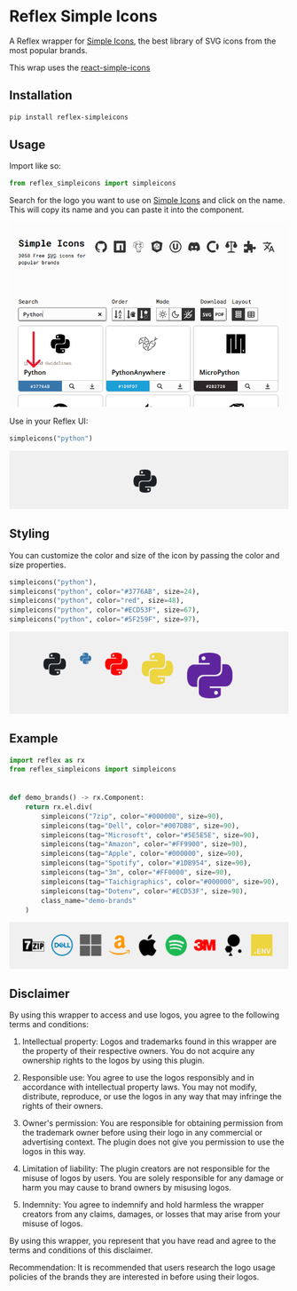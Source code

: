 # Reflex Simple Icons

A Reflex wrapper for [Simple Icons](https://simpleicons.org/), the best library of SVG icons from the most popular brands. 

This wrap uses the [react-simple-icons](https://github.com/icons-pack/react-simple-icons)

## Installation

```bash
pip install reflex-simpleicons
```

## Usage

Import like so:

```python
from reflex_simpleicons import simpleicons
```

Search for the logo you want to use on [Simple Icons](https://simpleicons.org/) and click on the name. This will copy its name and you can paste it into the component.

![reflex-simpleicons-web.PNG](img%2Freflex-simpleicons-web.PNG)

Use in your Reflex UI:

```python
simpleicons("python")
```
![python-icon.PNG](img%2Fpython-icon.PNG)

## Styling

You can customize the color and size of the icon by passing the color and size properties.

```python
simpleicons("python"),
simpleicons("python", color="#3776AB", size=24),
simpleicons("python", color="red", size=48),
simpleicons("python", color="#ECD53F", size=67),
simpleicons("python", color="#5F259F", size=97),
```
![python-icon-size-colors.PNG](img%2Fpython-icon-size-colors.PNG)

## Example

```python
import reflex as rx
from reflex_simpleicons import simpleicons


def demo_brands() -> rx.Component:
    return rx.el.div(
        simpleicons("7zip", color="#000000", size=90),
        simpleicons(tag="Dell", color="#007DB8", size=90),
        simpleicons(tag="Microsoft", color="#5E5E5E", size=90),
        simpleicons(tag="Amazon", color="#FF9900", size=90),
        simpleicons(tag="Apple", color="#000000", size=90),
        simpleicons(tag="Spotify", color="#1DB954", size=90),
        simpleicons(tag="3m", color="#FF0000", size=90),
        simpleicons(tag="Taichigraphics", color="#000000", size=90),
        simpleicons(tag="Dotenv", color="#ECD53F", size=90),
        class_name="demo-brands"
    )
```
![reflex-simpleicons.PNG](img%2Freflex-simpleicons.PNG)

## Disclaimer

By using this wrapper to access and use logos, you agree to the following terms and conditions:

1. Intellectual property: Logos and trademarks found in this wrapper are the property of their respective owners. You do not acquire any ownership rights to the logos by using this plugin.

2. Responsible use: You agree to use the logos responsibly and in accordance with intellectual property laws. You may not modify, distribute, reproduce, or use the logos in any way that may infringe the rights of their owners.

3. Owner's permission: You are responsible for obtaining permission from the trademark owner before using their logo in any commercial or advertising context. The plugin does not give you permission to use the logos in this way.

4. Limitation of liability: The plugin creators are not responsible for the misuse of logos by users. You are solely responsible for any damage or harm you may cause to brand owners by misusing logos.

5. Indemnity: You agree to indemnify and hold harmless the wrapper creators from any claims, damages, or losses that may arise from your misuse of logos.

By using this wrapper, you represent that you have read and agree to the terms and conditions of this disclaimer.

Recommendation: It is recommended that users research the logo usage policies of the brands they are interested in before using their logos.
